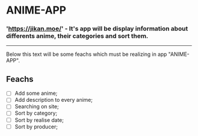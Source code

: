 # ANIME-APP

### 'https://jikan.moe/' - It's app will be display information about differents anime, their categories and sort them.

---

Below this text will be some feachs which must be realizing in app "ANIME-APP".

## Feachs

- [ ] Add some anime;
- [ ] Add description to every anime;
- [ ] Searching on site;
- [ ] Sort by category;
- [ ] Sort by realise date;
- [ ] Sort by producer;
